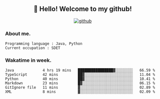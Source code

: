 <h2 align="center">👋 Hello! Welcome to my github! </h2>
<p align="center">
  <a href="https://github.com/usergwen"><img src="https://img.shields.io/badge/GitHub-24292e" alt="github"></a>
</p>

### About me.

```Plain Text
Programming language : Java, Python
Current occupation : SDET
```
### Wakatime in week.

<!--START_SECTION:waka-->

```text
Java             4 hrs 19 mins   ████████████████▓░░░░░░░░   66.59 %
TypeScript       42 mins         ██▓░░░░░░░░░░░░░░░░░░░░░░   11.04 %
Python           40 mins         ██▓░░░░░░░░░░░░░░░░░░░░░░   10.41 %
Markdown         23 mins         █▓░░░░░░░░░░░░░░░░░░░░░░░   06.15 %
GitIgnore file   11 mins         ▓░░░░░░░░░░░░░░░░░░░░░░░░   02.89 %
XML              8 mins          ▓░░░░░░░░░░░░░░░░░░░░░░░░   02.09 %
```

<!--END_SECTION:waka-->
